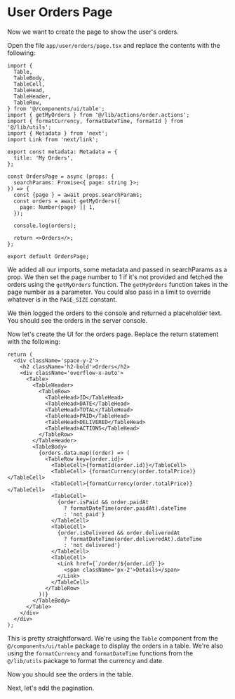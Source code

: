 # User Orders Page

Now we want to create the page to show the user's orders.

Open the file `app/user/orders/page.tsx` and replace the contents with the following:

```tsx
import {
  Table,
  TableBody,
  TableCell,
  TableHead,
  TableHeader,
  TableRow,
} from '@/components/ui/table';
import { getMyOrders } from '@/lib/actions/order.actions';
import { formatCurrency, formatDateTime, formatId } from '@/lib/utils';
import { Metadata } from 'next';
import Link from 'next/link';

export const metadata: Metadata = {
  title: 'My Orders',
};

const OrdersPage = async (props: {
  searchParams: Promise<{ page: string }>;
}) => {
  const {page } = await props.searchParams;
  const orders = await getMyOrders({
    page: Number(page) || 1,
  });

  console.log(orders);

  return <>Orders</>;
};

export default OrdersPage;
```

We added all our imports, some metadata and passed in searchParams as a prop. We then set the page number to 1 if it's not provided and fetched the orders using the `getMyOrders` function. The `getMyOrders` function takes in the page number as a parameter. You could also pass in a limit to override whatever is in the `PAGE_SIZE` constant.

We then logged the orders to the console and returned a placeholder text. You should see the orders in the server console.

Now let's create the UI for the orders page. Replace the return statement with the following:

```tsx
return (
  <div className='space-y-2'>
    <h2 className='h2-bold'>Orders</h2>
    <div className='overflow-x-auto'>
      <Table>
        <TableHeader>
          <TableRow>
            <TableHead>ID</TableHead>
            <TableHead>DATE</TableHead>
            <TableHead>TOTAL</TableHead>
            <TableHead>PAID</TableHead>
            <TableHead>DELIVERED</TableHead>
            <TableHead>ACTIONS</TableHead>
          </TableRow>
        </TableHeader>
        <TableBody>
          {orders.data.map((order) => (
            <TableRow key={order.id}>
              <TableCell>{formatId(order.id)}</TableCell>
              <TableCell> {formatCurrency(order.totalPrice)}</TableCell>
              <TableCell>{formatCurrency(order.totalPrice)}</TableCell>
              <TableCell>
                {order.isPaid && order.paidAt
                  ? formatDateTime(order.paidAt).dateTime
                  : 'not paid'}
              </TableCell>
              <TableCell>
                {order.isDelivered && order.deliveredAt
                  ? formatDateTime(order.deliveredAt).dateTime
                  : 'not delivered'}
              </TableCell>
              <TableCell>
                <Link href={`/order/${order.id}`}>
                  <span className='px-2'>Details</span>
                </Link>
              </TableCell>
            </TableRow>
          ))}
        </TableBody>
      </Table>
    </div>
  </div>
);
```

This is pretty straightforward. We're using the `Table` component from the `@/components/ui/table` package to display the orders in a table. We're also using the `formatCurrency` and `formatDateTime` functions from the `@/lib/utils` package to format the currency and date.

Now you should see the orders in the table.

Next, let's add the pagination.
